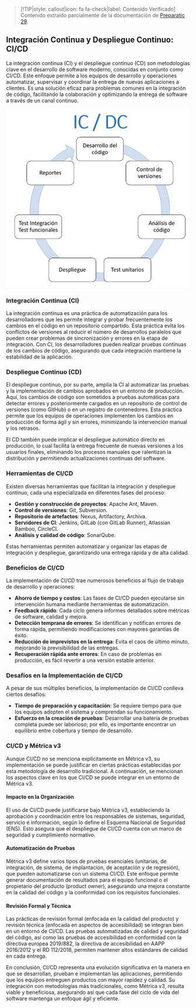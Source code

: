 > [!TIP|style: callout|icon: fa fa-check|label: Contenido Verificado]
> Contenido extraído parcialmente de la documentación de [Preparatic 29](https://www.preparatic.org/category/material-pack/material-pack-preparatic-29/).

## Integración Continua y Despliegue Continuo: CI/CD <!-- {docsify-ignore} -->

La integración continua (CI) y el despliegue continuo (CD) son metodologías clave en el desarrollo de software moderno, conocidas en conjunto como CI/CD. Este enfoque permite a los equipos de desarrollo y operaciones automatizar, supervisar y coordinar la entrega de nuevas aplicaciones a clientes. Es una solución eficaz para problemas comunes en la integración de código, facilitando la colaboración y optimizando la entrega de software a través de un canal continuo.

![Integración continua y despliegue continuo](../../img/ci-cd.png)

### Integración Continua (CI) <!-- {docsify-ignore} -->

La integración continua es una práctica de automatización para los desarrolladores que les permite integrar y probar frecuentemente los cambios en el código en un repositorio compartido. Esta práctica evita los conflictos de versiones al reducir el número de desarrollos paralelos que pueden crear problemas de sincronización y errores en la etapa de integración. Con CI, los desarrolladores pueden realizar pruebas continuas de los cambios de código, asegurando que cada integración mantiene la estabilidad de la aplicación.

### Despliegue Continuo (CD) <!-- {docsify-ignore} -->

El despliegue continuo, por su parte, amplía la CI al automatizar las pruebas y la implementación de cambios aprobados en un entorno de producción. Aquí, los cambios de código son sometidos a pruebas automáticas para detectar errores y posteriormente cargados en un repositorio de control de versiones (como GitHub) o en un registro de contenedores. Esta práctica permite que los equipos de operaciones implementen los cambios en producción de forma ágil y sin errores, minimizando la intervención manual y los retrasos.

El CD también puede implicar el despliegue automático directo en producción, lo cual facilita la entrega frecuente de nuevas versiones a los usuarios finales, eliminando los procesos manuales que ralentizan la distribución y permitiendo actualizaciones continuas del software.

### Herramientas de CI/CD <!-- {docsify-ignore} -->

Existen diversas herramientas que facilitan la integración y despliegue continuo, cada una especializada en diferentes fases del proceso:

- **Gestión y construcción de proyectos**: Apache Ant, Maven.
- **Control de versiones**: Git, Subversion.
- **Repositorio de artefactos**: Nexus, Artifactory, Archiva.
- **Servidores de CI**: Jenkins, GitLab (con GitLab Runner), Atlassian Bamboo, CircleCI.
- **Análisis y calidad de código**: SonarQube.

Estas herramientas permiten automatizar y organizar las etapas de integración y despliegue, garantizando una entrega rápida y de alta calidad.

### Beneficios de CI/CD <!-- {docsify-ignore} -->

La implementación de CI/CD trae numerosos beneficios al flujo de trabajo de desarrollo y operaciones:

- **Ahorro de tiempo y costos**: Las fases de CI/CD pueden ejecutarse sin intervención humana mediante herramientas de automatización.
- **Feedback rápido**: Cada ciclo genera informes detallados sobre métricas de software, calidad y mejora.
- **Detección temprana de errores**: Se identifican y notifican errores de forma rápida, permitiendo modificaciones con mayores garantías de éxito.
- **Reducción de imprevistos en la entrega**: Evita el caos de último minuto, mejorando la previsibilidad de las entregas.
- **Recuperación rápida ante errores**: En caso de problemas en producción, es fácil revertir a una versión estable anterior.

### Desafíos en la Implementación de CI/CD <!-- {docsify-ignore} -->

A pesar de sus múltiples beneficios, la implementación de CI/CD conlleva ciertos desafíos:

- **Tiempo de preparación y capacitación**: Se requiere tiempo para que los equipos adopten el sistema y comprendan su funcionamiento.
- **Esfuerzo en la creación de pruebas**: Desarrollar una batería de pruebas completa puede ser laborioso; por ello, es importante encontrar un equilibrio entre cobertura y tiempo de desarrollo.

### CI/CD y Métrica v3 <!-- {docsify-ignore} -->

Aunque CI/CD no se menciona explícitamente en Métrica v3, su implementación se puede justificar en ciertas prácticas establecidas por esta metodología de desarrollo tradicional. A continuación, se mencionan los aspectos clave en los que CI/CD se puede integrar en un entorno de Métrica v3.

#### Impacto en la Organización 

El uso de CI/CD puede justificarse bajo Métrica v3, estableciendo la aprobación y coordinación entre los responsables de sistemas, seguridad, servicio e información, según lo define el Esquema Nacional de Seguridad (ENS). Esto asegura que el despliegue de CI/CD cuenta con un marco de seguridad y cumplimiento normativo.

#### Automatización de Pruebas

Métrica v3 define varios tipos de pruebas esenciales (unitarias, de integración, de sistema, de implantación, de aceptación y de regresión), que pueden automatizarse con un sistema CI/CD. Este enfoque permite generar documentación de resultados para el equipo funcional o el propietario del producto (product owner), asegurando una mejora constante en la calidad del código y la conformidad con los requisitos funcionales.

#### Revisión Formal y Técnica

Las prácticas de revisión formal (enfocada en la calidad del producto) y revisión técnica (enfocada en aspectos de accesibilidad) se integran bien en un entorno de CI/CD. Las pruebas automatizadas de calidad y seguridad del código, así como las pruebas de accesibilidad en conformidad con la directiva europea 2019/882, la directiva de accesibilidad en AAPP 2016/2012 y el RD 112/2018, permiten mantener altos estándares de calidad en cada entrega.

En conclusión, CI/CD representa una evolución significativa en la manera en que se desarrollan, prueban e implementan las aplicaciones, permitiendo que los equipos entreguen productos con mayor rapidez y calidad. Su integración con metodologías más tradicionales, como Métrica v3, resulta viable y beneficiosa, asegurando así que cada fase del ciclo de vida del software mantenga un enfoque ágil y eficiente.